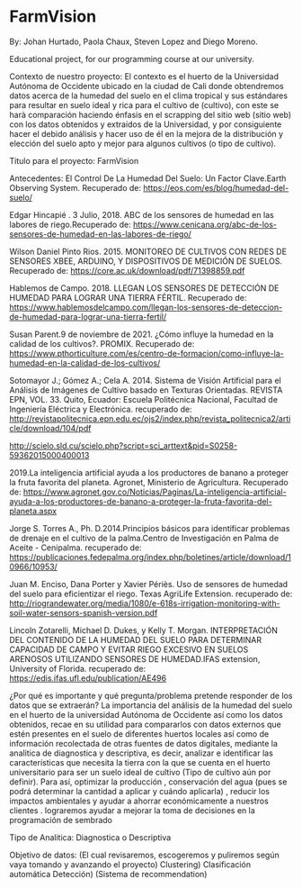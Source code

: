 # FarmVision
By: Johan Hurtado, Paola Chaux, Steven Lopez and Diego Moreno.

Educational project, for our programming course at our university.


Contexto de nuestro proyecto:
El contexto es el huerto de la Universidad Autónoma de Occidente ubicado en la ciudad de Cali donde obtendremos datos acerca de la humedad del suelo en el clima tropical y sus estándares para resultar en suelo ideal y rica para el cultivo de (cultivo), con este se harà comparación haciendo énfasis en el scrapping del sitio web (sitio web) con los datos obtenidos y extraídos de la Universidad, y por consiguiente hacer el debido análisis y hacer uso de él en la mejora de la distribución y elección del suelo apto y mejor para algunos cultivos (o tipo de cultivo).

Titulo para el proyecto:
FarmVision


Antecedentes:
El Control De La Humedad Del Suelo: Un Factor Clave.Earth Observing System. Recuperado de:  https://eos.com/es/blog/humedad-del-suelo/

Edgar Hincapié . 3 Julio, 2018. ABC de los sensores de humedad en las labores de riego.Recuperado de: https://www.cenicana.org/abc-de-los-sensores-de-humedad-en-las-labores-de-riego/

Wilson Daniel Pinto Rios. 2015. MONITOREO DE CULTIVOS CON REDES DE SENSORES XBEE, ARDUINO, Y DISPOSITIVOS DE MEDICIÓN DE SUELOS. Recuperado de: https://core.ac.uk/download/pdf/71398859.pdf

Hablemos de Campo. 2018. LLEGAN LOS SENSORES DE DETECCIÓN DE HUMEDAD PARA LOGRAR UNA TIERRA FÉRTIL. Recuperado de:
https://www.hablemosdelcampo.com/llegan-los-sensores-de-deteccion-de-humedad-para-lograr-una-tierra-fertil/

Susan Parent.9 de noviembre de 2021. ¿Cómo influye la humedad en la calidad de los cultivos?. PROMIX. Recuperado de:	https://www.pthorticulture.com/es/centro-de-formacion/como-influye-la-humedad-en-la-calidad-de-los-cultivos/

Sotomayor J.; Gómez A.; Cela A. 2014. Sistema de Visión Artificial para el Análisis de Imágenes de Cultivo basado en Texturas Orientadas. REVISTA EPN, VOL. 33. Quito, Ecuador: Escuela Politécnica Nacional, Facultad de Ingeniería Eléctrica y Electrónica. recuperado de: http://revistapolitecnica.epn.edu.ec/ojs2/index.php/revista_politecnica2/article/download/104/pdf

http://scielo.sld.cu/scielo.php?script=sci_arttext&pid=S0258-59362015000400013

2019.La inteligencia artificial ayuda a los productores de banano a proteger la fruta favorita del planeta. Agronet, Ministerio de Agricultura. Recuperado de: https://www.agronet.gov.co/Noticias/Paginas/La-inteligencia-artificial-ayuda-a-los-productores-de-banano-a-proteger-la-fruta-favorita-del-planeta.aspx

Jorge S. Torres A., Ph. D.2014.Principios básicos para identificar problemas de drenaje en el cultivo de la palma.Centro de Investigación en Palma de Aceite - Cenipalma. recuperado de: https://publicaciones.fedepalma.org/index.php/boletines/article/download/10966/10953/

Juan M. Enciso, Dana Porter y Xavier Périès. Uso de sensores de humedad del suelo para eficientizar el riego. Texas AgriLife Extension. recuperado de: http://riograndewater.org/media/1080/e-618s-irrigation-monitoring-with-soil-water-sensors-spanish-version.pdf

Lincoln Zotarelli, Michael D. Dukes, y Kelly T. Morgan. INTERPRETACIÓN DEL CONTENIDO DE LA HUMEDAD DEL SUELO PARA DETERMINAR CAPACIDAD DE CAMPO Y EVITAR RIEGO EXCESIVO EN SUELOS ARENOSOS UTILIZANDO SENSORES DE HUMEDAD.IFAS extension, University of Florida. recuperado de:
https://edis.ifas.ufl.edu/publication/AE496



¿Por qué es importante y qué pregunta/problema pretende responder  de los datos que se extraerán?
La importancia del análisis de la humedad del suelo en el huerto de la universidad Autónoma de Occidente así como los datos obtenidos, recae en su utilidad para compararlos con datos externos que estén presentes en el suelo de diferentes huertos locales así como de información recolectada de otras fuentes de datos digitales, mediante la analitica de diagnostica y descriptiva, es decir, analizar e identificar  las características que necesita la tierra con la que se cuenta en el huerto universitario para ser un suelo ideal de cultivo (Tipo de cultivo aún por definir).
Para así,  optimizar la producción , conservación del agua (pues se podrá determinar la cantidad a aplicar y cuándo aplicarla) , reducir los impactos ambientales y ayudar a ahorrar económicamente a nuestros clientes . lograremos ayudar a mejorar la toma de decisiones en la programación de  sembrado


Tipo de Analitica:
Diagnostica o Descriptiva

Objetivo de datos: (El cual revisaremos, escogeremos y puliremos según vaya tomando y avanzando el proyecto)
Clustering) Clasificación automática
Detección) (Sistema de recommendation)


